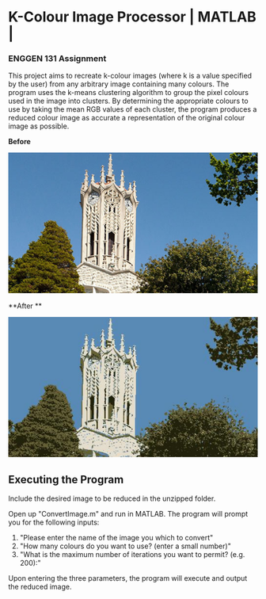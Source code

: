 # K-Colour Image Processor | MATLAB | 
### ENGGEN 131 Assignment

This project aims to recreate k-colour images (where k is a
value specified by the user) from any arbitrary image containing many colours. The program uses the k-means clustering algorithm to group the pixel colours used in the
image into clusters. By determining the appropriate colours to use by taking the mean RGB
values of each cluster, the program produces a reduced colour image as accurate a representation of the
original colour image as possible. 

**Before**

![alt text](input.jpg)

**After **

![alt text](output.jpg)

## Executing the Program
Include the desired image to be reduced in the unzipped folder.

Open up "ConvertImage.m" and run in MATLAB.
The program will prompt you for the following inputs: 
1. "Please enter the name of the image you which to convert"
2. "How many colours do you want to use? (enter a small number)"
3. "What is the maximum number of iterations you want to permit? (e.g. 200):"

Upon entering the three parameters, the program will execute and output the reduced image.
